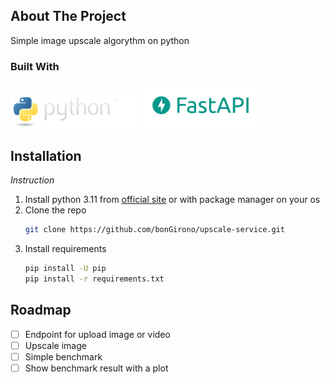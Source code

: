 ## About The Project
Simple image upscale algorythm on python


### Built With

<img alt="Python" src="logo%2Fpython.png" width="200"/>
<img alt="FastApi" src="logo%2Ffastapi.png" width="200"/>


## Installation

_Instruction_

1. Install python 3.11 from [official site](https://www.python.org) or with package manager on your os
2. Clone the repo
   ```sh
   git clone https://github.com/bonGirono/upscale-service.git
   ```
3. Install requirements
   ```sh
   pip install -U pip
   pip install -r requirements.txt
   ```


<!-- ROADMAP -->
## Roadmap

- [ ] Endpoint for upload image or video
- [ ] Upscale image
- [ ] Simple benchmark
- [ ] Show benchmark result with a plot

